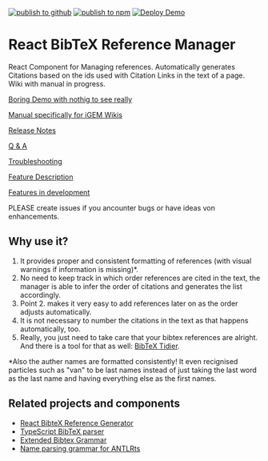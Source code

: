 [![publish to github](https://github.com/liliana-sanfilippo/react-bibtex-reference-manager/actions/workflows/publish.yml/badge.svg)](https://github.com/liliana-sanfilippo/react-bibtex-reference-manager/actions/workflows/publish.yml)
[![publish to npm](https://github.com/liliana-sanfilippo/react-bibtex-reference-manager/actions/workflows/publish-npm.yml/badge.svg)](https://github.com/liliana-sanfilippo/react-bibtex-reference-manager/actions/workflows/publish-npm.yml)
[![Deploy Demo](https://github.com/liliana-sanfilippo/react-bibtex-reference-manager/actions/workflows/demo.yml/badge.svg)](https://github.com/liliana-sanfilippo/react-bibtex-reference-manager/actions/workflows/demo.yml)

# React BibTeX Reference Manager
React Component for Managing references. Automatically generates Citations based on the ids used with Citation Links in the text of a page. 
Wiki with manual in progress. 

[Boring Demo with nothig to see really](https://liliana-sanfilippo.github.io/react-bibtex-reference-manager/)

[Manual specifically for iGEM Wikis](https://github.com/liliana-sanfilippo/react-bibtex-reference-manager/wiki/Manual-for-iGEM-Wikis)

[Release Notes](https://github.com/liliana-sanfilippo/react-bibtex-reference-manager/wiki/Reselase-Notes)

[Q & A](https://github.com/liliana-sanfilippo/react-bibtex-reference-manager/wiki/Questions-and-answers)

[Troubleshooting](https://github.com/liliana-sanfilippo/react-bibtex-reference-manager/wiki/Troubleshooting)

[Feature Description](github.com/liliana-sanfilippo/react-bibtex-reference-manager/wiki/Features)

[Features in development](https://github.com/liliana-sanfilippo/react-bibtex-reference-manager/wiki/Features)

PLEASE create issues if you ancounter bugs or have ideas von enhancements.

## Why use it? 

1. It provides proper and consistent formatting of references (with visual warnings if information is missing)*.
2. No need to keep track in which order references are cited in the text, the manager is able to infer the order of citations and generates the list accordingly.
3. Point 2. makes it very easy to add references later on as the order adjusts automatically.
4. It is not necessary to number the citations in the text as that happens automatically, too.
5. Really, you just need to take care that your bibtex references are alright. And there is a tool for that as well: [BibTeX Tidier](https://liliana-sanfilippo.github.io/bibtex-tidy/index.html).

*Also the auther names are formatted consistently! It even recignised particles such as "van" to be last names instead of just taking the last word as the last name and having everything else as the first names.


## Related projects and components

- [React BibteX Reference Generator](https://github.com/liliana-sanfilippo/react-bibtex-reference-generator)
- [TypeScript BibTeX parser](https://github.com/liliana-sanfilippo/bibtex-ts-parser)
- [Extended Bibtex Grammar](https://github.com/liliana-sanfilippo/Extended-BibTeX-Grammar)
- [Name parsing grammar for ANTLRts](https://github.com/liliana-sanfilippo/author-name-parser)
